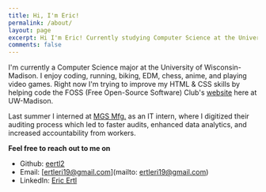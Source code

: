 ```yaml
---
title: Hi, I'm Eric!
permalink: /about/
layout: page
excerpt: Hi I'm Eric! Currently studying Computer Science at the University of Wisconsin-Madison.
comments: false
---
```


I'm currently a Computer Science major at the University of Wisconsin-Madison. I enjoy coding, running, biking, EDM, chess, anime, and playing video games. Right now I'm trying to improve my HTML & CSS skills by helping code the FOSS (Free Open-Source Software) Club's [website](https://fossclub-uw.org/) here at UW-Madison. 

Last summer I interned at [MGS Mfg.](https://www.mgsmfg.com/) as an IT intern, where I digitized their auditing process which led to faster audits, enhanced data analytics, and increased accountability from workers.

**Feel free to reach out to me on**

* Github: [eertl2](https://github.com/eertl2/)
* Email: [ertleri19@gmail.com](mailto: ertleri19@gmail.com)
* LinkedIn: [Eric Ertl](https://www.linkedin.com/in/eric-ertl-40a0751b4/)
